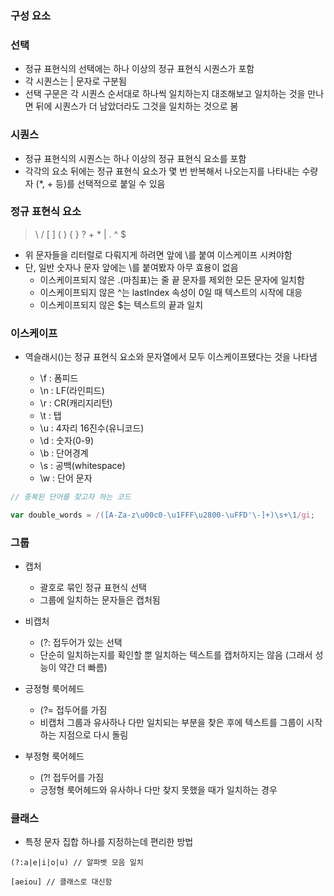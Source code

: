 ### 구성 요소


### 선택

* 정규 표현식의 선택에는 하나 이상의 정규 표현식 시퀀스가 포함
* 각 시퀀스는 | 문자로 구분됨
* 선택 구문은 각 시퀀스 순서대로 하나씩 일치하는지 대조해보고 일치하는 것을 만나면 뒤에 시퀀스가 더 남았더라도 그것을 일치하는 것으로 봄


### 시퀀스

* 정규 표현식의 시퀀스는 하나 이상의 정규 표현식 요소를 포함
* 각각의 요소 뒤에는 정규 표현식 요소가 몇 번 반복해서 나오는지를 나타내는 수량자 (*, + 등)를 선택적으로 붙일 수 있음


### 정규 표현식 요소 

> \ / [ ] ( ) { } ? + * | . ^ $

* 위 문자들을 리터럴로 다뤄지게 하려면 앞에 \를 붙여 이스케이프 시켜야함
* 단, 일반 숫자나 문자 앞에는 \를 붙여봤자 아무 효용이 없음
    * 이스케이프되지 않은 .(마침표)는 줄 끝 문자를 제외한 모든 문자에 일치함
    * 이스케이프되지 않은 ^는 lastIndex 속성이 0일 때 텍스트의 시작에 대응
    * 이스케이프되지 않은 $는 텍스트의 끝과 일치


### 이스케이프

* 역슬래시(\)는 정규 표현식 요소와 문자열에서 모두 이스케이프됐다는 것을 나타냄

    * \f : 폼피드
    * \n : LF(라인피드)
    * \r : CR(캐리지리턴)
    * \t : 탭
    * \u : 4자리 16진수(유니코드)
    * \d : 숫자(0-9)
    * \b : 단어경계
    * \s : 공백(whitespace)
    * \w : 단어 문자
    

```javascript
// 중복된 단어를 찾고자 하는 코드

var double_words = /([A-Za-z\u00c0-\u1FFF\u2800-\uFFD'\-]+)\s+\1/gi;
```


### 그룹


* 캡처
    * 괄호로 묶인 정규 표현식 선택
    * 그룹에 일치하는 문자들은 캡처됨
    
* 비캡처
    * (?: 접두어가 있는 선택
    * 단순히 일치하는지를 확인할 뿐 일치하는 텍스트를 캡처하지는 않음 (그래서 성능이 약간 더 빠름)

* 긍정형 룩어헤드
    * (?= 접두어를 가짐
    * 비캡처 그룹과 유사하나 다만 일치되는 부분을 찾은 후에 텍스트를 그룹이 시작하는 지점으로 다시 돌림
    
* 부정형 룩어헤드
    * (?! 접두어를 가짐
    * 긍정형 룩어헤드와 유사하나 다만 찾지 못했을 때가 일치하는 경우
    
    
    
### 클래스


* 특정 문자 집합 하나를 지정하는데 편리한 방법

```regexp
(?:a|e|i|o|u) // 알파벳 모음 일치

[aeiou] // 클래스로 대신함
```

